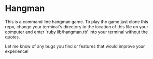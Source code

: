 # Hangman

This is a command line hangman game. To play the game just clone this repo, change your terminal's directory to the location of this file on your computer and enter 'ruby lib/hangman.rb' into your terminal without the quotes.

Let me know of any bugs you find or features that would improve your experience!